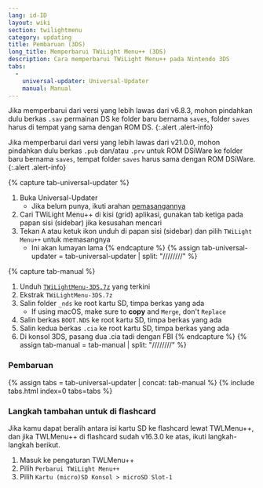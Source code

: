 ```yaml
---
lang: id-ID
layout: wiki
section: twilightmenu
category: updating
title: Pembaruan (3DS)
long_title: Memperbarui TWiLight Menu++ (3DS)
description: Cara memperbarui TWiLight Menu++ pada Nintendo 3DS
tabs:
  - 
    universal-updater: Universal-Updater
    manual: Manual
---
```


Jika memperbarui dari versi yang lebih lawas dari v6.8.3, mohon pindahkan dulu berkas `.sav` permainan DS ke folder baru bernama `saves`, folder `saves` harus di tempat yang sama dengan ROM DS.
{:.alert .alert-info}

Jika memperbarui dari versi yang lebih lawas dari v21.0.0, mohon pindahkan dulu berkas `.pub` dan/atau `.prv` untuk ROM DSiWare ke folder baru bernama `saves`, tempat folder `saves` harus sama dengan ROM DSiWare.
{:.alert .alert-info}

{% capture tab-universal-updater %}
1. Buka Universal-Updater
   - Jika belum punya, ikuti arahan [pemasangannya](installing-3ds)
1. Cari TWiLight Menu++ di kisi (grid) aplikasi, gunakan tab ketiga pada papan sisi (sidebar) jika kesusahan mencari
1. Tekan <kbd class="face">A</kbd> atau ketuk ikon unduh di papan sisi (sidebar) dan pilih `TWiLight Menu++` untuk memasangnya
   - Ini akan lumayan lama
{% endcapture %}
{% assign tab-universal-updater = tab-universal-updater | split: "////////" %}

{% capture tab-manual %}
1. Unduh [`TWiLightMenu-3DS.7z`](https://github.com/DS-Homebrew/TWiLightMenu/releases/latest/download/TWiLightMenu-3DS.7z) yang terkini
1. Ekstrak `TWiLightMenu-3DS.7z`
1. Salin folder `_nds` ke root kartu SD, timpa berkas yang ada
   - If using macOS, make sure to **copy** and `Merge`, don't `Replace`
1. Salin berkas `BOOT.NDS` ke root kartu SD, timpa berkas yang ada
1. Salin kedua berkas `.cia` ke root kartu SD, timpa berkas yang ada
1. Di konsol 3DS, pasang dua .cia tadi dengan FBI
{% endcapture %}
{% assign tab-manual = tab-manual | split: "////////" %}

### Pembaruan

{% assign tabs = tab-universal-updater | concat: tab-manual %}
{% include tabs.html index=0 tabs=tabs %}

### Langkah tambahan untuk di flashcard

Jika kamu dapat beralih antara isi kartu SD ke flashcard lewat TWLMenu++, dan jika TWLMenu++ di flashcard sudah v16.3.0 ke atas, ikuti langkah-langkah berikut.

1. Masuk ke pengaturan TWLMenu++
1. Pilih `Perbarui TWiLight Menu++`
1. Pilih `Kartu (micro)SD Konsol > microSD Slot-1`
